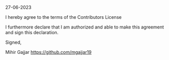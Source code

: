 27-06-2023

I hereby agree to the terms of the Contributors License

I furthermore declare that I am authorized and able to make this
agreement and sign this declaration.

Signed,

Mihir Gajjar
https://github.com/mgajjar19
